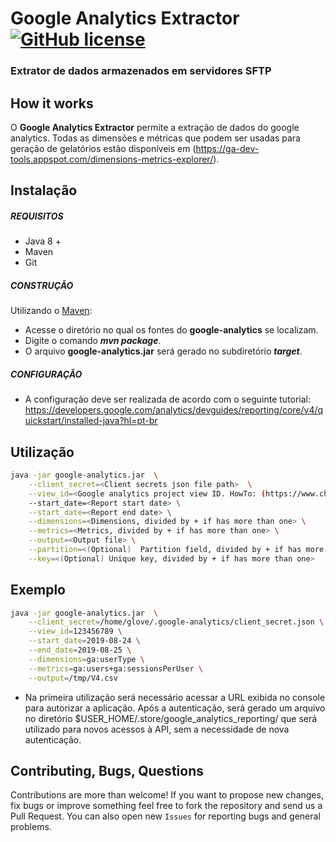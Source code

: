 # Google Analytics Extractor [![GitHub license](https://img.shields.io/github/license/dafiti/causalimpact.svg)](https://bitbucket.org/dafiti/bi_dafiti_group_nick/src/master/license)
### Extrator de dados armazenados em servidores SFTP 

## How it works

O **Google Analytics Extractor** permite a extração de dados do google analytics. Todas as dimensões e métricas que podem ser usadas para geração de gelatórios estão disponíveis em (https://ga-dev-tools.appspot.com/dimensions-metrics-explorer/).

## Instalação

##### REQUISITOS

- Java 8 +
- Maven
- Git

##### CONSTRUÇÃO

Utilizando o [Maven](https://maven.apache.org/):

- Acesse o diretório no qual os fontes do **google-analytics** se localizam.
- Digite o comando _**mvn package**_.
- O arquivo **google-analytics.jar** será gerado no subdiretório **_target_**.

##### CONFIGURAÇÂO

* A configuração deve ser realizada de acordo com o seguinte tutorial: https://developers.google.com/analytics/devguides/reporting/core/v4/quickstart/installed-java?hl=pt-br

## Utilização

```bash
java -jar google-analytics.jar  \
	--client_secret=<Client secrets json file path>  \
	--view_id=<Google analytics project view ID. HowTo: (https://www.chatnox.com/faq-items/find-google-analytics-view-id/)> \
	--start_date=<Report start date> \
	--start_date=<Report end date> \
	--dimensions=<Dimensions, divided by + if has more than one> \
	--metrics=<Metrics, divided by + if has more than one> \
	--output=<Output file> \
	--partition=<(Optional)  Partition field, divided by + if has more than one> \
	--key=<(Optional) Unique key, divided by + if has more than one> 
```

## Exemplo

```bash
java -jar google-analytics.jar  \
	--client_secret=/home/glove/.google-analytics/client_secret.json \
	--view_id=123456789 \
	--start_date=2019-08-24 \
	--end_date=2019-08-25 \
	--dimensions=ga:userType \
	--metrics=ga:users+ga:sessionsPerUser \
	--output=/tmp/V4.csv
```

* Na primeira utilização será necessário acessar a URL exibida no console para autorizar a aplicação. Após a autenticação, será gerado um arquivo no diretório $USER_HOME/.store/google_analytics_reporting/ que será utilizado para novos acessos à API, sem a necessidade de nova autenticação.

## Contributing, Bugs, Questions
Contributions are more than welcome! If you want to propose new changes, fix bugs or improve something feel free to fork the repository and send us a Pull Request. You can also open new `Issues` for reporting bugs and general problems.
